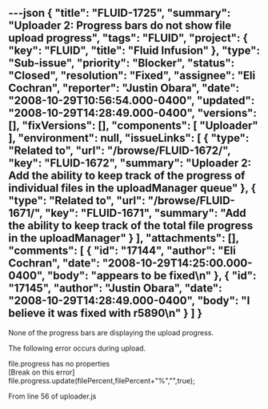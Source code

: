 ---json
{
  "title": "FLUID-1725",
  "summary": "Uploader 2: Progress bars do not show file upload progress",
  "tags": "FLUID",
  "project": {
    "key": "FLUID",
    "title": "Fluid Infusion"
  },
  "type": "Sub-issue",
  "priority": "Blocker",
  "status": "Closed",
  "resolution": "Fixed",
  "assignee": "Eli Cochran",
  "reporter": "Justin Obara",
  "date": "2008-10-29T10:56:54.000-0400",
  "updated": "2008-10-29T14:28:49.000-0400",
  "versions": [],
  "fixVersions": [],
  "components": [
    "Uploader"
  ],
  "environment": null,
  "issueLinks": [
    {
      "type": "Related to",
      "url": "/browse/FLUID-1672/",
      "key": "FLUID-1672",
      "summary": "Uploader 2: Add the ability to keep track of the progress of individual files in the uploadManager queue"
    },
    {
      "type": "Related to",
      "url": "/browse/FLUID-1671/",
      "key": "FLUID-1671",
      "summary": "Add the ability to keep track of the total file progress in the uploadManager"
    }
  ],
  "attachments": [],
  "comments": [
    {
      "id": "17144",
      "author": "Eli Cochran",
      "date": "2008-10-29T14:25:00.000-0400",
      "body": "appears to be fixed\n"
    },
    {
      "id": "17145",
      "author": "Justin Obara",
      "date": "2008-10-29T14:28:49.000-0400",
      "body": "I believe it was fixed with r5890\n"
    }
  ]
}
---
None of the progress bars are displaying the upload progress.

The following error occurs during upload.

file.progress has no properties\
\[Break on this error] file.progress.update(filePercent,filePercent+"%","",true);

From line 56 of uploader.js

        